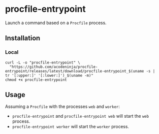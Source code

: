 # procfile-entrypoint

Launch a command based on a `Procfile` process.

## Installation

### Local

```shell
curl -L -o "procfile-entrypoint" \
  "https://github.com/acodeninja/procfile-entrypoint/releases/latest/download/procfile-entrypoint_$(uname -s | tr '[:upper:]' '[:lower:]')_$(uname -m)"
chmod +x procfile-entrypoint
```

## Usage

Assuming a `Procfile` with the processes `web` and `worker`:

- `procfile-entrypoint` and `procfile-entrypoint web` will start the `web` process.
- `procfile-entrypoint worker` will start the `worker` process.
